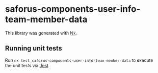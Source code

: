 # saforus-components-user-info-team-member-data

This library was generated with [Nx](https://nx.dev).

## Running unit tests

Run `nx test saforus-components-user-info-team-member-data` to execute the unit tests via [Jest](https://jestjs.io).
